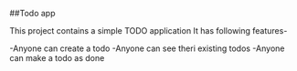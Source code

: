 ##Todo app

This project contains a simple TODO application
It has following features-

-Anyone can create a todo
-Anyone can see theri existing todos
-Anyone can make a todo as done
